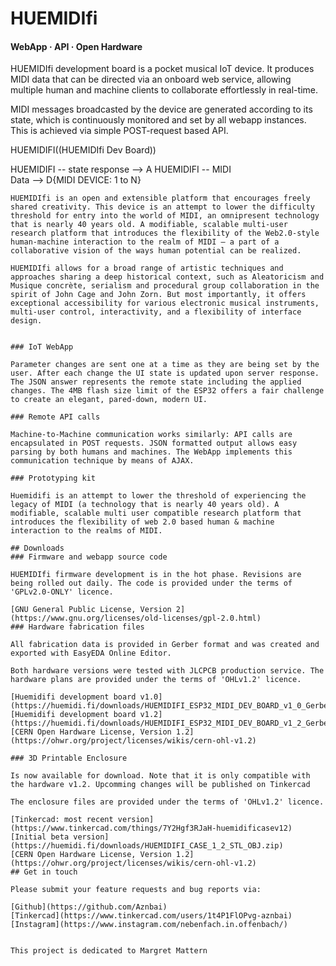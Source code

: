 #  HUEMIDIfi  
#### WebApp · API · Open Hardware

HUEMIDIfi development board is a pocket musical IoT device. It produces MIDI data that can be directed via an onboard web service, allowing multiple human and machine clients to collaborate effortlessly in real-time.

MIDI messages broadcasted by the device are generated according to its state, which is continuously monitored and set by all webapp instances. This is achieved via simple POST-request based API.

<!-- 
```mermaid
graph LR
A[USER: 1 to N] -- http API  Call --> HUEMIDIFI((HUEMIDIfi Dev Board))
HUEMIDIFI -- state  response -->  A
HUEMIDIFI -- MIDI <br> Data --> D{MIDI DEVICE:  1 to N}
``` -->
HUEMIDIfi is an open and extensible platform that encourages freely shared creativity. This device is an attempt to lower the difficulty threshold for entry into the world of MIDI, an omnipresent technology that is nearly 40 years old. A modifiable, scalable multi-user research platform that introduces the flexibility of the Web2.0-style human-machine interaction to the realm of MIDI — a part of a collaborative vision of the ways human potential can be realized.

HUEMIDIfi allows for a broad range of artistic techniques and approaches sharing a deep historical context, such as Aleatoricism and Musique concrète, serialism and procedural group collaboration in the spirit of John Cage and John Zorn. But most importantly, it offers exceptional accessibility for various electronic musical instruments, multi-user control, interactivity, and a flexibility of interface design.


### IoT WebApp

Parameter changes are sent one at a time as they are being set by the user. After each change the UI state is updated upon server response. The JSON answer represents the remote state including the applied changes. The 4MB flash size limit of the ESP32 offers a fair challenge to create an elegant, pared-down, modern UI.

### Remote API calls

Machine-to-Machine communication works similarly: API calls are encapsulated in POST requests. JSON formatted output allows easy parsing by both humans and machines. The WebApp implements this communication technique by means of AJAX.

### Prototyping kit

Huemidifi is an attempt to lower the threshold of experiencing the legacy of MIDI (a technology that is nearly 40 years old). A modifiable, scalable multi user compatible research platform that introduces the flexibility of web 2.0 based human & machine interaction to the realms of MIDI.

## Downloads
### Firmware and webapp source code

HUEMIDIfi firmware development is in the hot phase. Revisions are being rolled out daily. The code is provided under the terms of 'GPLv2.0-ONLY' licence.

[GNU General Public License, Version 2](https://www.gnu.org/licenses/old-licenses/gpl-2.0.html)
### Hardware fabrication files

All fabrication data is provided in Gerber format and was created and exported with EasyEDA Online Editor.

Both hardware versions were tested with JLCPCB production service. The hardware plans are provided under the terms of 'OHLv1.2' licence.

[Huemidifi development board v1.0](https://huemidi.fi/downloads/HUEMIDIFI_ESP32_MIDI_DEV_BOARD_v1_0_Gerber.zip)  
[Huemidifi development board v1.2](https://huemidi.fi/downloads/HUEMIDIFI_ESP32_MIDI_DEV_BOARD_v1_2_Gerber.zip)  
[CERN Open Hardware License, Version 1.2](https://ohwr.org/project/licenses/wikis/cern-ohl-v1.2)

### 3D Printable Enclosure

Is now available for download. Note that it is only compatible with the hardware v1.2. Upcomming changes will be published on Tinkercad

The enclosure files are provided under the terms of 'OHLv1.2' licence.

[Tinkercad: most recent version](https://www.tinkercad.com/things/7Y2Hgf3RJaH-huemidificasev12)  
[Initial beta version](https://huemidi.fi/downloads/HUEMIDIFI_CASE_1_2_STL_OBJ.zip)  
[CERN Open Hardware License, Version 1.2](https://ohwr.org/project/licenses/wikis/cern-ohl-v1.2)
## Get in touch

Please submit your feature requests and bug reports via:

[Github](https://github.com/Aznbai)  
[Tinkercad](https://www.tinkercad.com/users/1t4P1FlOPvg-aznbai)  
[Instagram](https://www.instagram.com/nebenfach.in.offenbach/)  


This project is dedicated to Margret Mattern
